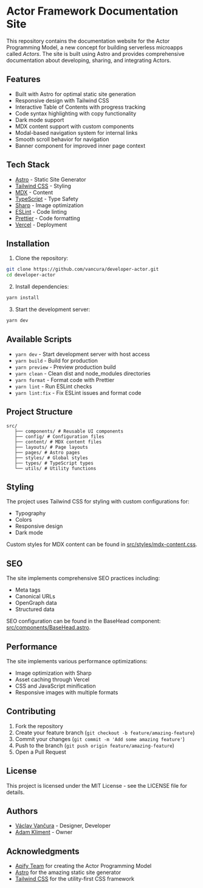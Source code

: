 # Actor Framework Documentation Site

This repository contains the documentation website for the Actor Programming Model, a new concept for building serverless microapps called _Actors_. The site is built using Astro and provides comprehensive documentation about developing, sharing, and integrating Actors.

## Features

-   Built with Astro for optimal static site generation
-   Responsive design with Tailwind CSS
-   Interactive Table of Contents with progress tracking
-   Code syntax highlighting with copy functionality
-   Dark mode support
-   MDX content support with custom components
-   Modal-based navigation system for internal links
-   Smooth scroll behavior for navigation
-   Banner component for improved inner page context

## Tech Stack

-   [Astro](https://astro.build) - Static Site Generator
-   [Tailwind CSS](https://tailwindcss.com) - Styling
-   [MDX](https://mdxjs.com) - Content
-   [TypeScript](https://www.typescriptlang.org) - Type Safety
-   [Sharp](https://sharp.pixelplumbing.com/) - Image optimization
-   [ESLint](https://eslint.org/) - Code linting
-   [Prettier](https://prettier.io/) - Code formatting
-   [Vercel](https://vercel.com) - Deployment

## Installation

1. Clone the repository:

```bash
git clone https://github.com/vancura/developer-actor.git
cd developer-actor
```

2. Install dependencies:

```bash
yarn install
```

3. Start the development server:

```bash
yarn dev
```

## Available Scripts

-   `yarn dev` - Start development server with host access
-   `yarn build` - Build for production
-   `yarn preview` - Preview production build
-   `yarn clean` - Clean dist and node_modules directories
-   `yarn format` - Format code with Prettier
-   `yarn lint` - Run ESLint checks
-   `yarn lint:fix` - Fix ESLint issues and format code

## Project Structure

```
src/
   ├── components/ # Reusable UI components
   ├── config/ # Configuration files
   ├── content/ # MDX content files
   ├── layouts/ # Page layouts
   ├── pages/ # Astro pages
   ├── styles/ # Global styles
   ├── types/ # TypeScript types
   └── utils/ # Utility functions
```

## Styling

The project uses Tailwind CSS for styling with custom configurations for:

-   Typography
-   Colors
-   Responsive design
-   Dark mode

Custom styles for MDX content can be found in [src/styles/mdx-content.css](src/styles/mdx-content.css).

## SEO

The site implements comprehensive SEO practices including:

-   Meta tags
-   Canonical URLs
-   OpenGraph data
-   Structured data

SEO configuration can be found in the BaseHead component: [src/components/BaseHead.astro](src/components/BaseHead.astro).

## Performance

The site implements various performance optimizations:

-   Image optimization with Sharp
-   Asset caching through Vercel
-   CSS and JavaScript minification
-   Responsive images with multiple formats

## Contributing

1. Fork the repository
2. Create your feature branch (`git checkout -b feature/amazing-feature`)
3. Commit your changes (`git commit -m 'Add some amazing feature'`)
4. Push to the branch (`git push origin feature/amazing-feature`)
5. Open a Pull Request

## License

This project is licensed under the MIT License - see the LICENSE file for details.

## Authors

-   [Václav Vančura](https://github.com/vancura) - Designer, Developer
-   [Adam Kliment](https://github.com/netmilk) - Owner

## Acknowledgments

-   [Apify Team](https://apify.com) for creating the Actor Programming Model
-   [Astro](https://astro.build) for the amazing static site generator
-   [Tailwind CSS](https://tailwindcss.com) for the utility-first CSS framework
